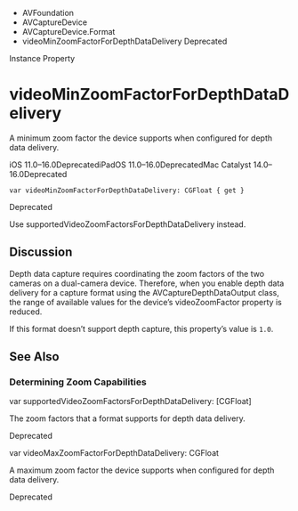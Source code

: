 

- AVFoundation
- AVCaptureDevice
- AVCaptureDevice.Format
-  videoMinZoomFactorForDepthDataDelivery Deprecated

Instance Property

# videoMinZoomFactorForDepthDataDelivery

A minimum zoom factor the device supports when configured for depth data delivery.

iOS 11.0–16.0DeprecatediPadOS 11.0–16.0DeprecatedMac Catalyst 14.0–16.0Deprecated

``` source
var videoMinZoomFactorForDepthDataDelivery: CGFloat { get }
```

Deprecated

Use supportedVideoZoomFactorsForDepthDataDelivery instead.

## Discussion

Depth data capture requires coordinating the zoom factors of the two cameras on a dual-camera device. Therefore, when you enable depth data delivery for a capture format using the AVCaptureDepthDataOutput class, the range of available values for the device’s videoZoomFactor property is reduced.

If this format doesn’t support depth capture, this property’s value is `1.0`.

## See Also

### Determining Zoom Capabilities

var supportedVideoZoomFactorsForDepthDataDelivery: [CGFloat]

The zoom factors that a format supports for depth data delivery.

Deprecated

var videoMaxZoomFactorForDepthDataDelivery: CGFloat

A maximum zoom factor the device supports when configured for depth data delivery.

Deprecated

